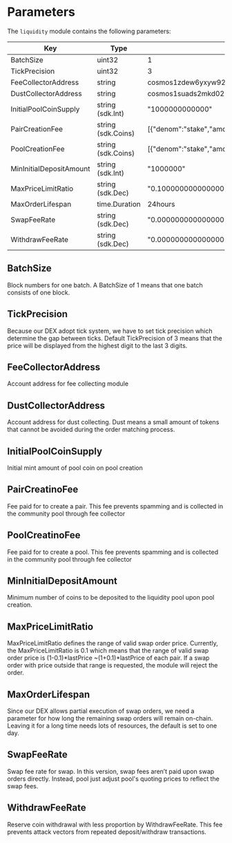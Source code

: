 <!-- order: 8 -->

# Parameters

The `liquidity` module contains the following parameters:

| Key                     | Type                | Example                                                           |
| ----------------------- | ------------------- | ----------------------------------------------------------------- |
| BatchSize               | uint32              | 1                                                                 |
| TickPrecision           | uint32              | 3                                                                 |
| FeeCollectorAddress     | string              | cosmos1zdew6yxyw92z373yqp756e0x4rvd2het37j0a2wjp7fj48eevxvqau9aj0 |
| DustCollectorAddress    | string              | cosmos1suads2mkd027cmfphmk9fpuwcct4d8ys02frk8e64hluswfwfj0se4s8xs |
| InitialPoolCoinSupply   | string (sdk.Int)    | "1000000000000"                                                   |
| PairCreationFee         | string (sdk.Coins)  | [{"denom":"stake","amount":"1000000"}]                            |
| PoolCreationFee         | string (sdk.Coins)  | [{"denom":"stake","amount":"1000000"}]                            |
| MinInitialDepositAmount | string (sdk.Int)    | "1000000"                                                         |
| MaxPriceLimitRatio      | string (sdk.Dec)    | "0.100000000000000000"                                            |
| MaxOrderLifespan        | time.Duration       | 24hours                                                           |
| SwapFeeRate             | string (sdk.Dec)    | "0.000000000000000000"                                            |
| WithdrawFeeRate         | string (sdk.Dec)    | "0.000000000000000000"                                            |

## BatchSize

Block numbers for one batch. A BatchSize of 1 means that one batch consists of one block.

## TickPrecision

Because our DEX adopt tick system, we have to set tick precision which determine the gap between ticks. Default TickPrecision of 3 means that the price will be displayed from the highest digit to the last 3 digits.

## FeeCollectorAddress

Account address for fee collecting module

## DustCollectorAddress

Account address for dust collecting. Dust means a small amount of tokens that cannot be avoided during the order matching process.

## InitialPoolCoinSupply

Initial mint amount of pool coin on pool creation

## PairCreatinoFee

Fee paid for to create a pair. This fee prevents spamming and is collected in the community pool through fee collector

## PoolCreatinoFee

Fee paid for to create a pool. This fee prevents spamming and is collected in the community pool through fee collector

## MinInitialDepositAmount

Minimum number of coins to be deposited to the liquidity pool upon pool creation.

## MaxPriceLimitRatio

MaxPriceLimitRatio defines the range of valid swap order price. Currently, the MaxPriceLimitRatio is 0.1 which means that the range of valid swap order price is (1-0.1)*lastPrice ~(1+0.1)*lastPrice of each pair. If a swap order with price outside that range is requested, the module will reject the order.

## MaxOrderLifespan

Since our DEX allows partial execution of swap orders, we need a parameter for how long the remaining swap orders will remain on-chain. Leaving it for a long time needs lots of resources, the default is set to one day.

## SwapFeeRate 

Swap fee rate for swap. In this version, swap fees aren’t paid upon swap orders directly. Instead, pool just adjust pool's quoting prices to reflect the swap fees.

## WithdrawFeeRate  

Reserve coin withdrawal with less proportion by WithdrawFeeRate. This fee prevents attack vectors from repeated deposit/withdraw transactions.
